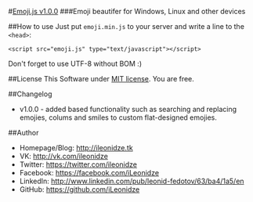 #[Emoji.js v1.0.0](https://github.com/iLeonidze/emoji.js/)
###Emoji beautifer for Windows, Linux and other devices

##How to use
Just put `emoji.min.js` to your server and write a line to the `<head>`:

`<script src="emoji.js" type="text/javascript"></script>`

Don't forget to use UTF-8 without BOM :)

##License
This Software under [MIT license](http://opensource.org/licenses/MIT). You are free.

##Changelog
- v1.0.0 - added based functionality such as searching and replacing emojies, colums and smiles to custom flat-designed emojies.

##Author
- Homepage/Blog: http://ileonidze.tk
- VK: http://vk.com/ileonidze
- Twitter: https://twitter.com/ileonidze
- Facebook: https://facebook.com/iLeonidze
- LinkedIn: http://www.linkedin.com/pub/leonid-fedotov/63/ba4/1a5/en
- GitHub: https://github.com/iLeonidze
